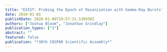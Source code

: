 ```yaml
---
title: "EXIST: Probing the Epoch of Reionization with Gamma-Ray Bursts"
date: 2010-01-01
publishDate: 2020-01-09T19:57:15.538930Z
authors: ["Joshua Bloom", "Jonathan Grindlay"]
publication_types: ["1"]
abstract: ""
featured: false
publication: "*38th COSPAR Scientific Assembly*"
---
```


